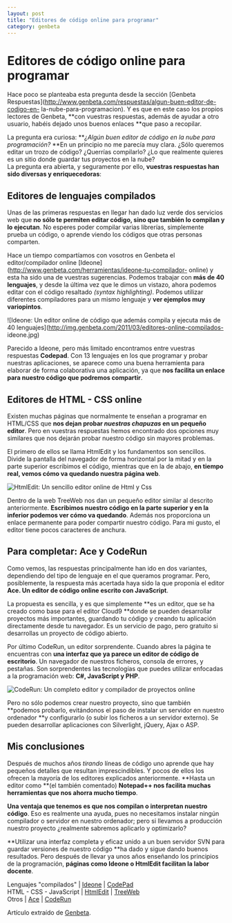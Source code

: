```yaml
---
layout: post
title: "Editores de código online para programar"
category: genbeta
---
```


# Editores de código online para programar

Hace poco se planteaba esta pregunta desde la sección [Genbeta
Respuestas](http://www.genbeta.com/respuestas/algun-buen-editor-de-codigo-en-
la-nube-para-programacion). Y es que en este caso los propios lectores de
Genbeta, **con vuestras respuestas, además de ayudar a otro usuario, habéis
dejado unos buenos enlaces **que paso a recopilar.

La pregunta era curiosa: **_¿Algún buen editor de código en la nube para
programación?_ **En un principio no me parecía muy clara. ¿Sólo queremos
editar un trozo de código? ¿Querrías compilarlo? ¿Lo que realmente quieres es
un sitio donde guardar tus proyectos en la nube?  
La pregunta era abierta, y seguramente por ello, **vuestras respuestas han
sido diversas y enriquecedoras**:  
  

## Editores de lenguajes compilados

  
Unas de las primeras respuestas en llegar han dado luz verde dos servicios web
que **no sólo te permiten editar código, sino que también lo compilan y lo
ejecutan**. No esperes poder compilar varias librerías, simplemente prueba un
código, o aprende viendo los códigos que otras personas comparten.

Hace un tiempo compartíamos con vosotros en Genbeta el editor/compilador
online [Ideone](http://www.genbeta.com/herramientas/ideone-tu-compilador-
online) y esta ha sido una de vuestras sugerencias. Podemos trabajar con **más
de 40 lenguajes**, y desde la última vez que le dimos un vistazo, ahora
podemos editar con el código resaltado _(syntax highlighting)_. Podemos
utilizar diferentes compiladores para un mismo lenguaje y **ver ejemplos muy
variopintos**.

![Ideone: Un editor online de código que además compila y ejecuta más de 40
lenguajes](http://img.genbeta.com/2011/03/editores-online-compilados-
ideone.jpg)

Parecido a Ideone, pero más limitado encontramos entre vuestras respuestas
**Codepad**. Con 13 lenguajes en los que programar y probar nuestras
aplicaciones, se aparece como una buena herramienta para elaborar de forma
colaborativa una aplicación, ya que **nos facilita un enlace para nuestro
código que podremos compartir**.

## Editores de HTML - CSS online

  
Existen muchas páginas que normalmente te enseñan a programar en HTML/CSS que
**nos dejan probar _nuestras chapuzas_ en un pequeño editor**. Pero en
vuestras respuestas hemos encontrado dos opciones muy similares que nos
dejarán probar nuestro código sin mayores problemas.

El primero de ellos se llama HtmlEdit y los fundamentos son sencillos. Divide
la pantalla del navegador de forma horizontal por la mitad y en la parte
superior escribimos el código, mientras que en la de abajo, **en tiempo real,
vemos cómo va quedando nuestra página web**.

![HtmlEdit: Un sencillo editor online de Html y
Css](http://img.genbeta.com/2011/03/editores-online-html-css.jpg)

Dentro de la web TreeWeb nos dan un pequeño editor similar al descrito
anteriormente. **Escribimos nuestro código en la parte superior y en la
inferior podemos ver cómo va quedando**. Además nos proporciona un enlace
permanente para poder compartir nuestro código. Para mi gusto, el editor tiene
pocos caracteres de anchura.

## Para completar: Ace y CodeRun

  
Como vemos, las respuestas principalmente han ido en dos variantes,
dependiendo del tipo de lenguaje en el que queramos programar. Pero,
posiblemente, la respuesta más acertada haya sido la que proponía el editor
**Ace. Un editor de código online escrito con JavaScript**.

La propuesta es sencilla, y es que simplemente **es un editor, que se ha
creado como base para el editor Cloud9 **donde se pueden desarrollar proyectos
más importantes, guardando tu código y creando tu aplicación directamente
desde tu navegador. Es un servicio de pago, pero gratuito si desarrollas un
proyecto de código abierto.

Por último CodeRun, un editor sorprendente. Cuando abres la página te
encuentras con **una interfaz que ya parece un editor de código de
escritorio**. Un navegador de nuestros ficheros, consola de errores, y
pestañas. Son sorprendentes las tecnologías que puedes utilizar enfocadas a la
programación web: **C#, JavaScript y PHP**.

![CodeRun: Un completo editor y compilador de proyectos
online](http://img.genbeta.com/2011/03/editores-online-cabecera-coderun.jpg)

Pero no sólo podemos crear nuestro proyecto, sino que también **podemos
probarlo, evitándonos el paso de instalar un servidor en nuestro ordenador **y
configurarlo (o subir los ficheros a un servidor externo). Se pueden
desarrollar aplicaciones con Silverlight, jQuery, Ajax o ASP.

## Mis conclusiones

  
Después de muchos años _tirando_ líneas de código uno aprende que hay pequeños
detalles que resultan imprescindibles. Y pocos de ellos los ofrecen la mayoría
de los editores explicados anteriormente. **Hasta un editor como **(el también
comentado) **Notepad++ nos facilita muchas herramientas que nos ahorra mucho
tiempo**.

**Una ventaja que tenemos es que nos compilan o interpretan nuestro código**. Eso es realmente una ayuda, pues no necesitamos instalar ningún compilador o servidor en nuestro ordenador; pero si llevamos a producción nuestro proyecto ¿realmente sabremos aplicarlo y optimizarlo?

**Utilizar una interfaz completa y eficaz unido a un buen servidor SVN para guardar versiones de nuestro código **ha dado y sigue dando buenos resultados. Pero después de llevar ya unos años enseñando los principios de la programación, **páginas como Ideone o HtmlEdit facilitan la labor docente**.

Lenguajes "compilados" | [Ideone](http://ideone.com/) |
[CodePad](http://codepad.org/)  
HTML - CSS - JavaScript | [HtmlEdit](http://htmledit.squarefree.com/) |
[TreeWeb](http://www.treeweb.es/WebCode)  
Otros | [Ace](http://ajaxorg.github.com/ace/build/editor.html) |
[CodeRun](http://www.coderun.com/ide/)

Artículo extraído de [Genbeta](http://www.genbeta.com).